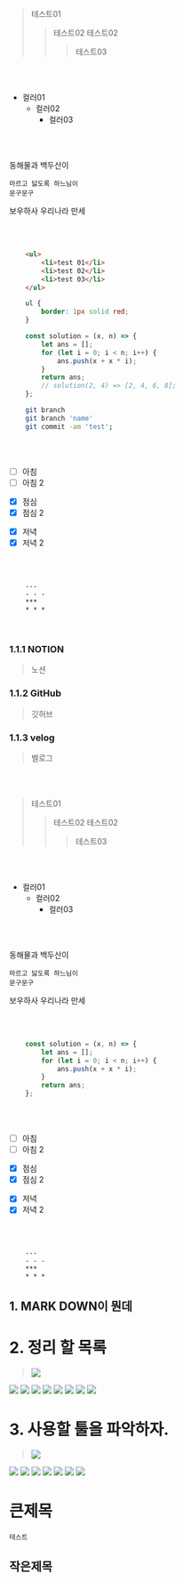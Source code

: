 

> 테스트01
>   > 테스트02
>   > 테스트02 
>   >   > 테스트03

<br /><br />

* 컬러01
    - 컬러02
        + 컬러03

<br /><br />

동해물과 백두산이

    마르고 닳도록 하느님이
    문구문구

보우하사 우리나라 만세

<br /><br />

```html
    <ul>
        <li>test 01</li>
        <li>test 02</li>
        <li>test 03</li>
    </ul>
```

```css
    ul {
        border: 1px solid red;
    } 
```

```javascript
    const solution = (x, n) => {
        let ans = [];
        for (let i = 0; i < n; i++) {
            ans.push(x + x * i);
        }
        return ans;
        // solution(2, 4) => [2, 4, 6, 8];
    };
```

```bash
    git branch
    git branch 'name'
    git commit -am 'test';
```

<br /><br />

- [ ] 아침
- [ ] 아침 2
* [x] 점심
* [x] 점심 2
+ [X] 저녁
+ [X] 저녁 2

<br /><br />

```
    ---
    - - -
    ***
    * * *
```
<br/>

    


### 1.1.1 NOTION

>   노션

### 1.1.2 GitHub

>   깃허브

### 1.1.3 velog

>   벨로그


<br /><br />

> 테스트01
>   > 테스트02
>   > 테스트02 
>   >   > 테스트03

<br /><br />

* 컬러01
    - 컬러02
        + 컬러03

<br /><br />

동해물과 백두산이

    마르고 닳도록 하느님이
    문구문구

보우하사 우리나라 만세

<br /><br />

```javascript
    const solution = (x, n) => {
        let ans = [];
        for (let i = 0; i < n; i++) {
            ans.push(x + x * i);
        }
        return ans;
    };
```

<br /><br />

- [ ] 아침
- [ ] 아침 2
* [x] 점심
* [x] 점심 2
+ [X] 저녁
+ [X] 저녁 2

<br /><br />

```
    ---
    - - -
    ***
    * * *
```

## 1. MARK DOWN이 뭔데


# 2. 정리 할 목록
> <img src="https://img.shields.io/badge/W3C-005A9C?style=flat-square&logo=w3c&logoColor=white"/>
<img src="https://img.shields.io/badge/HTML5-E34F26?style=flat-square&logo=html5&logoColor=white"/>
<img src="https://img.shields.io/badge/CSS3-1572B6?style=flat-square&logo=css3&logoColor=white"/>
<img src="https://img.shields.io/badge/SASS-CC6699?style=flat-square&logo=sass&logoColor=white"/>
<img src="https://img.shields.io/badge/Java%20Script-F7DF1E?style=flat-square&logo=javascript&logoColor=black"/>
<img src="https://img.shields.io/badge/Type%20Script-3178C6?style=flat-square&logo=typescript&logoColor=white"/>
<img src="https://img.shields.io/badge/j%20Query-0769AD?style=flat-square&logo=jquery&logoColor=white"/>
<img src="https://img.shields.io/badge/Angular%20JS-E23237?style=flat-square&logo=angularjs&logoColor=white"/>    
<img src="https://img.shields.io/badge/React-black?style=flat-square&logo=react&logoColor=61DAFB&fontColor=61DAFB"/>   

# 3. 사용할 툴을 파악하자.
> <img src="https://img.shields.io/badge/MarkDown-000000?style=flat-square&logo=markdown&logoColor=white"/>
<img src="https://img.shields.io/badge/Visual%20Studio%20Code-007ACC?style=flat-square&logo=visualstudiocode&logoColor=white"/>
<img src="https://img.shields.io/badge/GitHub-181717?style=flat-square&logo=github&logoColor=white"/>
<img src="https://img.shields.io/badge/GitLab-FC6D26?style=flat-square&logo=gitlab&logoColor=white"/>
<img src="https://img.shields.io/badge/Figma-F24E1E?style=flat-square&logo=figma&logoColor=white"/>
<img src="https://img.shields.io/badge/File%20Zilla-BF0000?style=flat-square&logo=filezilla&logoColor=white"/>
<img src="https://img.shields.io/badge/Adobe%20Photoshop-31A8FF?style=flat-square&logo=adobephotoshop&logoColor=white"/>
<img src="https://img.shields.io/badge/Adobe%20XD-FF61F6?style=flat-square&logo=adobexd&logoColor=white"/>



큰제목
=====


    테스트

작은제목
-------